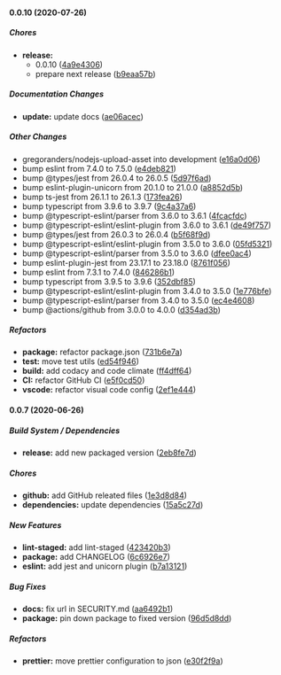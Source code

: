 #### 0.0.10 (2020-07-26)

##### Chores

- **release:**
  - 0.0.10 ([4a9e4306](https://github.com/gregoranders/nodejs-upload-asset/commit/4a9e43069d8ec9a17f055ef8c6ed8c8f6275c568))
  - prepare next release ([b9eaa57b](https://github.com/gregoranders/nodejs-upload-asset/commit/b9eaa57bfe428352d3041bbd2a7f3a250c409290))

##### Documentation Changes

- **update:** update docs ([ae06acec](https://github.com/gregoranders/nodejs-upload-asset/commit/ae06acec5f3bd5e9947dc2215191403621d21dad))

##### Other Changes

- gregoranders/nodejs-upload-asset into development ([e16a0d06](https://github.com/gregoranders/nodejs-upload-asset/commit/e16a0d064f9058dedf6f78af16289ee7cfd19778))
- bump eslint from 7.4.0 to 7.5.0 ([e4deb821](https://github.com/gregoranders/nodejs-upload-asset/commit/e4deb82128627c6f773a9e6bd44226b304fa1f00))
- bump @types/jest from 26.0.4 to 26.0.5 ([5d97f6ad](https://github.com/gregoranders/nodejs-upload-asset/commit/5d97f6ad53f3be24fb98704ee74b564df1779139))
- bump eslint-plugin-unicorn from 20.1.0 to 21.0.0 ([a8852d5b](https://github.com/gregoranders/nodejs-upload-asset/commit/a8852d5b6e96088871ca1430b177b40355eaf48c))
- bump ts-jest from 26.1.1 to 26.1.3 ([173fea26](https://github.com/gregoranders/nodejs-upload-asset/commit/173fea26a4940bd6b9101ddae64b8b3eac533fcf))
- bump typescript from 3.9.6 to 3.9.7 ([9c4a37a6](https://github.com/gregoranders/nodejs-upload-asset/commit/9c4a37a6059440f317a54ea0af23a35503b72526))
- bump @typescript-eslint/parser from 3.6.0 to 3.6.1 ([4fcacfdc](https://github.com/gregoranders/nodejs-upload-asset/commit/4fcacfdc93c9048b589bcbe0f30a953ed6c65796))
- bump @typescript-eslint/eslint-plugin from 3.6.0 to 3.6.1 ([de49f757](https://github.com/gregoranders/nodejs-upload-asset/commit/de49f757019a7151e67085739f80a9e03a187e2f))
- bump @types/jest from 26.0.3 to 26.0.4 ([b5f68f9d](https://github.com/gregoranders/nodejs-upload-asset/commit/b5f68f9daaecadfe12a34f81ff0d68b1a290fb57))
- bump @typescript-eslint/eslint-plugin from 3.5.0 to 3.6.0 ([05fd5321](https://github.com/gregoranders/nodejs-upload-asset/commit/05fd53213ba81d47ed8b9be1384d5ac971cc7e10))
- bump @typescript-eslint/parser from 3.5.0 to 3.6.0 ([dfee0ac4](https://github.com/gregoranders/nodejs-upload-asset/commit/dfee0ac4232e067f68cc594186a8528ab45ec759))
- bump eslint-plugin-jest from 23.17.1 to 23.18.0 ([8761f056](https://github.com/gregoranders/nodejs-upload-asset/commit/8761f056ab5190c8555ebedcb1562d4e886f671e))
- bump eslint from 7.3.1 to 7.4.0 ([846286b1](https://github.com/gregoranders/nodejs-upload-asset/commit/846286b1d716d7b698d4a41627764e48d1fbce7a))
- bump typescript from 3.9.5 to 3.9.6 ([352dbf85](https://github.com/gregoranders/nodejs-upload-asset/commit/352dbf8515be389ba142451cf056d4fffb990e14))
- bump @typescript-eslint/eslint-plugin from 3.4.0 to 3.5.0 ([1e776bfe](https://github.com/gregoranders/nodejs-upload-asset/commit/1e776bfe6cc1743d1edf462a32ad68023678fede))
- bump @typescript-eslint/parser from 3.4.0 to 3.5.0 ([ec4e4608](https://github.com/gregoranders/nodejs-upload-asset/commit/ec4e4608e0275d9b4649b9acf142f956ed63748e))
- bump @actions/github from 3.0.0 to 4.0.0 ([d354ad3b](https://github.com/gregoranders/nodejs-upload-asset/commit/d354ad3b96809d97fce70d0dd7f0d41734e0653c))

##### Refactors

- **package:** refactor package.json ([731b6e7a](https://github.com/gregoranders/nodejs-upload-asset/commit/731b6e7aaeaac36163b8584131273c00d111a585))
- **test:** move test utils ([ed54f946](https://github.com/gregoranders/nodejs-upload-asset/commit/ed54f94613182eec16f0d494dcf552bd1e84e4fe))
- **build:** add codacy and code climate ([ff4dff64](https://github.com/gregoranders/nodejs-upload-asset/commit/ff4dff6402d2c33f33e9820093b156a4d8690d58))
- **CI:** refactor GitHub CI ([e5f0cd50](https://github.com/gregoranders/nodejs-upload-asset/commit/e5f0cd50361b1db22fece2f45e83ef471e1d97d9))
- **vscode:** refactor visual code config ([2ef1e444](https://github.com/gregoranders/nodejs-upload-asset/commit/2ef1e4444ae2aee1ee71fad9de6502c08f732a18))

#### 0.0.7 (2020-06-26)

##### Build System / Dependencies

- **release:** add new packaged version ([2eb8fe7d](https://github.com/gregoranders/nodejs-upload-asset/commit/2eb8fe7d5576be30b07c91c4890b485958e58d2e))

##### Chores

- **github:** add GitHub releated files ([1e3d8d84](https://github.com/gregoranders/nodejs-upload-asset/commit/1e3d8d84a9d499cba7c4666059e40397aba259ab))
- **dependencies:** update dependencies ([15a5c27d](https://github.com/gregoranders/nodejs-upload-asset/commit/15a5c27d5061164039b8743eb1c303e38666c3bc))

##### New Features

- **lint-staged:** add lint-staged ([423420b3](https://github.com/gregoranders/nodejs-upload-asset/commit/423420b3895cb1dc0a9a44b3198d63946cb53522))
- **package:** add CHANGELOG ([6c6926e7](https://github.com/gregoranders/nodejs-upload-asset/commit/6c6926e7816773ee5bef2e17abe7bd3b05334acd))
- **eslint:** add jest and unicorn plugin ([b7a13121](https://github.com/gregoranders/nodejs-upload-asset/commit/b7a13121cbe0abda8feb61ab272a4fd19db942c3))

##### Bug Fixes

- **docs:** fix url in SECURITY.md ([aa6492b1](https://github.com/gregoranders/nodejs-upload-asset/commit/aa6492b1ca5a9d5627add56766efae15bda60d1d))
- **package:** pin down package to fixed version ([96d5d8dd](https://github.com/gregoranders/nodejs-upload-asset/commit/96d5d8ddfecce9aaf84ba3b8d022cbfa46de56fd))

##### Refactors

- **prettier:** move prettier configuration to json ([e30f2f9a](https://github.com/gregoranders/nodejs-upload-asset/commit/e30f2f9a0c508b772bdd234d482ea8a50512f3ae))
